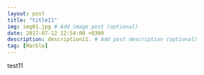 ```yaml
---
layout: post
title: "title11"
img: img01.jpg # Add image post (optional)
date: 2017-07-12 12:54:00 +0300
description: description11. # Add post description (optional)
tag: [Marble]
---
```

test11
